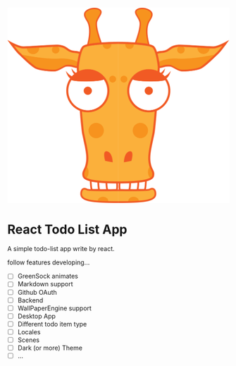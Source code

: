 ![](./src/favicon.svg)

# React Todo List App

A simple todo-list app write by react.

follow features developing...

-   [ ] GreenSock animates
-   [ ] Markdown support
-   [ ] Github OAuth
-   [ ] Backend
-   [ ] WallPaperEngine support
-   [ ] Desktop App
-   [ ] Different todo item type
-   [ ] Locales
-   [ ] Scenes
-   [ ] Dark (or more) Theme
-   [ ] ...
